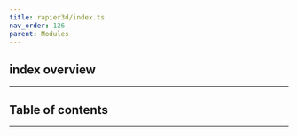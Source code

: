 ```yaml
---
title: rapier3d/index.ts
nav_order: 126
parent: Modules
---
```


## index overview

---

<h2 class="text-delta">Table of contents</h2>

---
